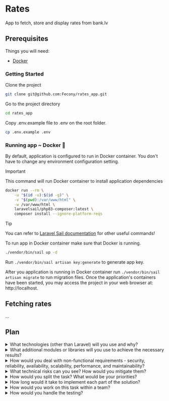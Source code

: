 # Rates

App to fetch, store and display rates from bank.lv

## Prerequisites

Things you will need:

-   [Docker](https://docs.docker.com/get-docker/)

### Getting Started

Clone the project

```bash
git clone git@github.com:Fecony/rates_app.git
```

Go to the project directory

```bash
cd rates_app
```

Copy .env.example file to .env on the root folder.

```bash
cp .env.example .env
```

### Running app ~ Docker 🐳

By default, application is configured to run in Docker container. You don't have to change any environment configuration
setting.

> [!IMPORTANT]
> This command will run Docker container to install application dependencies

```bash
docker run --rm \
    -u "$(id -u):$(id -g)" \
    -v "$(pwd):/var/www/html" \
    -w /var/www/html \
    laravelsail/php83-composer:latest \
    composer install --ignore-platform-reqs
```

> [!TIP]
> You can refer to [Laravel Sail documentation](https://laravel.com/docs/11.x/sail#installing-composer-dependencies-for-existing-projects) for other useful commands!

To run app in Docker container make sure that Docker is running.

```bash
./vendor/bin/sail up -d
```

Run `./vendor/bin/sail artisan key:generate` to generate app key.

After you application is running in Docker container run `./vendor/bin/sail artisan migrate` to run migration files.
Once the application's containers have been started, you may access the project in your web browser at: http://localhost.

## Fetching rates

...

## Plan

<details>

<summary>What technologies (other than Laravel) will you use and why?</summary>

-   [MySQL](https://www.mysql.com/)
-   [Docker](https://www.docker.com/)
    -   [Laravel Sail](https://laravel.com/docs/11.x/sail)
-   [Livewire](https://livewire.laravel.com/)

</details>

<details>

<summary>What additional modules or libraries will you use to achieve the necessary results?</summary>

-   [Laravel Sail](https://laravel.com/docs/11.x/sail)
-   [Laravel Pint](https://laravel.com/docs/11.x/pint)
-   [XML Wrangler](https://github.com/saloonphp/xml-wrangler)
-   [TALL Stack](https://tallstack.dev/)
    -   [Tailwind CSS](https://tailwindcss.com/)
    -   [Alpine.js](https://alpinejs.dev/)
    -   [Laravel](https://laravel.com)
    -   [Livewire](https://livewire.laravel.com/)

</details>

<details>

<summary>How would you deal with non-functional requirements - security, reliability, availability, scalability, performance, and maintainability?</summary>

...

</details>

<details>

<summary>What technical risks can you see? How would you mitigate them?</summary>

...

</details>

<details>

<summary>How would you split the task? What would be your priorities?</summary>

...

</details>

<details>

<summary>How long would it take to implement each part of the solution?</summary>

...

</details>

<details>

<summary>How would you work on this task within a team?</summary>

...

</details>

<details>

<summary>How would you handle the testing?</summary>

...

</details>

